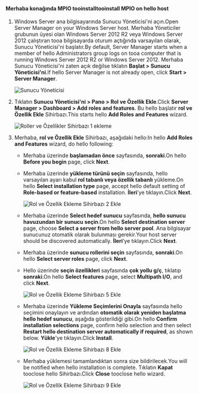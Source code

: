 #### <a name="tooinstall-mpio-on-hello-host"></a><span data-ttu-id="adb1d-101">Merhaba konağında MPIO tooinstall</span><span class="sxs-lookup"><span data-stu-id="adb1d-101">tooinstall MPIO on hello host</span></span>
1. <span data-ttu-id="adb1d-102">Windows Server ana bilgisayarında Sunucu Yöneticisi'ni açın.</span><span class="sxs-lookup"><span data-stu-id="adb1d-102">Open Server Manager on your Windows Server host.</span></span> <span data-ttu-id="adb1d-103">Merhaba Yöneticiler grubunun üyesi olan Windows Server 2012 R2 veya Windows Server 2012 çalıştıran tooa bilgisayarda oturum açtığında varsayılan olarak, Sunucu Yöneticisi'ni başlatır.</span><span class="sxs-lookup"><span data-stu-id="adb1d-103">By default, Server Manager starts when a member of hello Administrators group logs on tooa computer that is running Windows Server 2012 R2 or Windows Server 2012.</span></span> <span data-ttu-id="adb1d-104">Merhaba Sunucu Yöneticisi'ni zaten açık değilse tıklatın **Başlat > Sunucu Yöneticisi'ni**.</span><span class="sxs-lookup"><span data-stu-id="adb1d-104">If hello Server Manager is not already open, click **Start > Server Manager**.</span></span>
   
    ![Sunucu Yöneticisi](./media/storsimple-install-mpio-windows-server/IC740997.png)
2. <span data-ttu-id="adb1d-106">Tıklatın **Sunucu Yöneticisi'ni > Pano > Rol ve Özellik Ekle**.</span><span class="sxs-lookup"><span data-stu-id="adb1d-106">Click **Server Manager > Dashboard > Add roles and features**.</span></span> <span data-ttu-id="adb1d-107">Bu hello başlatır **rol ve Özellik Ekle** Sihirbazı.</span><span class="sxs-lookup"><span data-stu-id="adb1d-107">This starts hello **Add Roles and Features** wizard.</span></span>
   
    ![Roller ve Özellikler Sihirbazı 1 ekleme](./media/storsimple-install-mpio-windows-server/IC740998.png)
3. <span data-ttu-id="adb1d-109">Merhaba, **rol ve Özellik Ekle** Sihirbazı, aşağıdaki hello:</span><span class="sxs-lookup"><span data-stu-id="adb1d-109">In hello **Add Roles and Features** wizard, do hello following:</span></span>
   
   * <span data-ttu-id="adb1d-110">Merhaba üzerinde **başlamadan önce** sayfasında, **sonraki**.</span><span class="sxs-lookup"><span data-stu-id="adb1d-110">On hello **Before you begin** page, click **Next**.</span></span>
   * <span data-ttu-id="adb1d-111">Merhaba üzerinde **yükleme türünü seçin** sayfasında, hello varsayılan ayarı kabul **rol tabanlı veya özellik tabanlı** yükleme.</span><span class="sxs-lookup"><span data-stu-id="adb1d-111">On hello **Select installation type** page, accept hello default setting of **Role-based or feature-based** installation.</span></span> <span data-ttu-id="adb1d-112">**İleri**’ye tıklayın.</span><span class="sxs-lookup"><span data-stu-id="adb1d-112">Click **Next**.</span></span>
     
       ![Rol ve Özellik Ekleme Sihirbazı 2 Ekle](./media/storsimple-install-mpio-windows-server/IC740999.png)
   * <span data-ttu-id="adb1d-114">Merhaba üzerinde **Select hedef sunucu** sayfasında, **hello sunucu havuzundan bir sunucu seçin**.</span><span class="sxs-lookup"><span data-stu-id="adb1d-114">On hello **Select destination server** page, choose **Select a server from hello server pool**.</span></span> <span data-ttu-id="adb1d-115">Ana bilgisayar sunucunuz otomatik olarak bulunması gerekir.</span><span class="sxs-lookup"><span data-stu-id="adb1d-115">Your host server should be discovered automatically.</span></span> <span data-ttu-id="adb1d-116">**İleri**’ye tıklayın.</span><span class="sxs-lookup"><span data-stu-id="adb1d-116">Click **Next**.</span></span>
   * <span data-ttu-id="adb1d-117">Merhaba üzerinde **sunucu rollerini seçin** sayfasında, **sonraki**.</span><span class="sxs-lookup"><span data-stu-id="adb1d-117">On hello **Select server roles** page, click **Next**.</span></span>
   * <span data-ttu-id="adb1d-118">Hello üzerinde **seçin özellikleri** sayfasında **çok yollu g/ç**, tıklatıp **sonraki**.</span><span class="sxs-lookup"><span data-stu-id="adb1d-118">On hello **Select features** page, select **Multipath I/O**, and click **Next**.</span></span>
     
       ![Rol ve Özellik Ekleme Sihirbazı 5 Ekle](./media/storsimple-install-mpio-windows-server/IC741000.png)
   * <span data-ttu-id="adb1d-120">Merhaba üzerinde **Yükleme Seçimlerini Onayla** sayfasında hello seçimini onaylayın ve ardından **otomatik olarak yeniden başlatma hello hedef sunucu**, aşağıda gösterildiği gibi.</span><span class="sxs-lookup"><span data-stu-id="adb1d-120">On hello **Confirm installation selections** page, confirm hello selection and then select **Restart hello destination server automatically if required**, as shown below.</span></span> <span data-ttu-id="adb1d-121">**Yükle**'ye tıklayın.</span><span class="sxs-lookup"><span data-stu-id="adb1d-121">Click **Install**.</span></span>
     
       ![Rol ve Özellik Ekleme Sihirbazı 8 Ekle](./media/storsimple-install-mpio-windows-server/IC741001.png)
   * <span data-ttu-id="adb1d-123">Merhaba yüklemesi tamamlandıktan sonra size bildirilecek.</span><span class="sxs-lookup"><span data-stu-id="adb1d-123">You will be notified when hello installation is complete.</span></span> <span data-ttu-id="adb1d-124">Tıklatın **Kapat** tooclose hello Sihirbazı.</span><span class="sxs-lookup"><span data-stu-id="adb1d-124">Click **Close** tooclose hello wizard.</span></span>
     
       ![Rol ve Özellik Ekleme Sihirbazı 9 Ekle](./media/storsimple-install-mpio-windows-server/IC741002.png)

